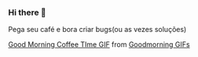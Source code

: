 ### Hi there 👋
Pega seu café e bora criar bugs(ou as vezes soluções)

<div class="tenor-gif-embed" data-postid="9759367" data-share-method="host" data-width="100%" data-aspect-ratio="1.009478672985782"><a href="https://tenor.com/view/rooster-coffee-gif-9759367">Good Morning Coffee TIme GIF</a> from <a href="https://tenor.com/search/goodmorning-gifs">Goodmorning GIFs</a></div><script type="text/javascript" async src="https://tenor.com/embed.js"></script>
<!--
**freaklucas/freaklucas** is a ✨ _special_ ✨ repository because its `README.md` (this file) appears on your GitHub profile.

Here are some ideas to get you started:

- 🔭 I’m currently working on ...
- 🌱 I’m currently learning ...
- 👯 I’m looking to collaborate on ...
- 🤔 I’m looking for help with ...
- 💬 Ask me about ...
- 📫 How to reach me: ...
- 😄 Pronouns: ...
- ⚡ Fun fact: ...
-->
